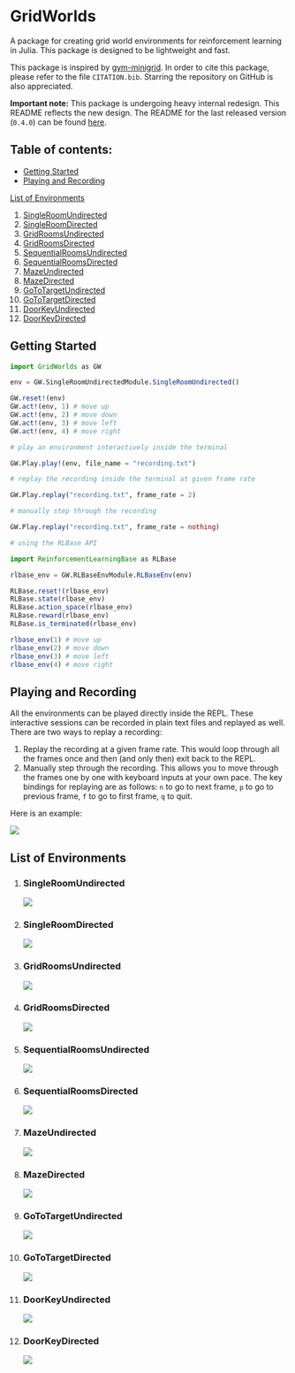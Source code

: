 # GridWorlds

A package for creating grid world environments for reinforcement learning in Julia. This package is designed to be lightweight and fast.

This package is inspired by [gym-minigrid](https://github.com/maximecb/gym-minigrid). In order to cite this package, please refer to the file `CITATION.bib`. Starring the repository on GitHub is also appreciated.

**Important note:** This package is undergoing heavy internal redesign. This README reflects the new design. The README for the last released version (`0.4.0`) can be found [here](https://github.com/JuliaReinforcementLearning/GridWorlds.jl/tree/c0e86bb6c33819f0e4a4cefe0284d985d0474ed3).

## Table of contents:

* [Getting Started](#getting-started)
* [Playing and Recording](#playing-and-recording)

[List of Environments](#list-of-environments)
1. [SingleRoomUndirected](#singleroomundirected)
1. [SingleRoomDirected](#singleroomdirected)
1. [GridRoomsUndirected](#gridroomsundirected)
1. [GridRoomsDirected](#gridroomsdirected)
1. [SequentialRoomsUndirected](#sequentialroomsundirected)
1. [SequentialRoomsDirected](#sequentialroomsdirected)
1. [MazeUndirected](#mazeundirected)
1. [MazeDirected](#mazedirected)
1. [GoToTargetUndirected](#gototargetundirected)
1. [GoToTargetDirected](#gototargetdirected)
1. [DoorKeyUndirected](#doorkeyundirected)
1. [DoorKeyDirected](#doorkeydirected)

## Getting Started

```julia
import GridWorlds as GW

env = GW.SingleRoomUndirectedModule.SingleRoomUndirected()

GW.reset!(env)
GW.act!(env, 1) # move up
GW.act!(env, 2) # move down
GW.act!(env, 3) # move left
GW.act!(env, 4) # move right

# play an environment interactively inside the terminal

GW.Play.play!(env, file_name = "recording.txt")

# replay the recording inside the terminal at given frame rate

GW.Play.replay("recording.txt", frame_rate = 2)

# manually step through the recording

GW.Play.replay("recording.txt", frame_rate = nothing)

# using the RLBase API

import ReinforcementLearningBase as RLBase

rlbase_env = GW.RLBaseEnvModule.RLBaseEnv(env)

RLBase.reset!(rlbase_env)
RLBase.state(rlbase_env)
RLBase.action_space(rlbase_env)
RLBase.reward(rlbase_env)
RLBase.is_terminated(rlbase_env)

rlbase_env(1) # move up
rlbase_env(2) # move down
rlbase_env(3) # move left
rlbase_env(4) # move right
```

## Playing and Recording

All the environments can be played directly inside the REPL. These interactive sessions can be recorded in plain text files and replayed as well. There are two ways to replay a recording:
1. Replay the recording at a given frame rate. This would loop through all the frames once and then (and only then) exit back to the REPL.
1. Manually step through the recording. This allows you to move through the frames one by one with keyboard inputs at your own pace. The key bindings for replaying are as follows: `n` to go to next frame, `p` to go to previous frame, `f` to go to first frame, `q` to quit.

Here is an example:

<img src="https://user-images.githubusercontent.com/32610387/124133299-52476d00-da9f-11eb-9127-b5e24fd7cc52.gif">

## List of Environments

1. ### SingleRoomUndirected

    <img src="https://user-images.githubusercontent.com/32610387/124130483-748bbb80-da9c-11eb-8ff7-a0fa3c2a7b88.gif">

1. ### SingleRoomDirected

    <img src="https://user-images.githubusercontent.com/32610387/124130952-efed6d00-da9c-11eb-84fa-0caf856a2580.gif">

1. ### GridRoomsUndirected

    <img src="https://user-images.githubusercontent.com/32610387/124348535-1d0a5e80-dc08-11eb-9cfb-7c5f40e9c5c9.gif">

1. ### GridRoomsDirected

    <img src="https://user-images.githubusercontent.com/32610387/124348551-298eb700-dc08-11eb-835a-ee4b80a5b1b4.gif">

1. ### SequentialRoomsUndirected

    <img src="https://user-images.githubusercontent.com/32610387/124383241-0f78d580-dce9-11eb-929f-b485ee72f496.gif">

1. ### SequentialRoomsDirected

    <img src="https://user-images.githubusercontent.com/32610387/124383247-199ad400-dce9-11eb-9e6d-565857c4b7ff.gif">

1. ### MazeUndirected

    <img src="https://user-images.githubusercontent.com/32610387/124395058-abbdcf00-dd1f-11eb-9a89-3abe575c3d37.gif">

1. ### MazeDirected

    <img src="https://user-images.githubusercontent.com/32610387/124395056-a791b180-dd1f-11eb-968a-96e478861bda.gif">

1. ### GoToTargetUndirected

    <img src="https://user-images.githubusercontent.com/32610387/124428857-ced19880-dd8a-11eb-847c-d1be4991bcd8.gif">

1. ### GoToTargetDirected

    <img src="https://user-images.githubusercontent.com/32610387/124428875-d2fdb600-dd8a-11eb-826a-6802f999d237.gif">

1. ### DoorKeyUndirected

    <img src="https://user-images.githubusercontent.com/32610387/124733469-daab8f00-df31-11eb-945c-ceffa4aa5384.gif">

1. ### DoorKeyDirected

    <img src="https://user-images.githubusercontent.com/32610387/124733482-de3f1600-df31-11eb-81d3-688b8f289b4d.gif">
